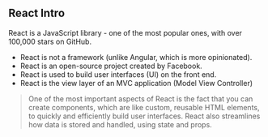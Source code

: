## React Intro 
React is a JavaScript library - one of the most popular ones, with over 100,000 stars on GitHub.
- React is not a framework (unlike Angular, which is more opinionated).
- React is an open-source project created by Facebook.
- React is used to build user interfaces (UI) on the front end.
- React is the view layer of an MVC application (Model View Controller)
> One of the most important aspects of React is the fact that you can create components, which are like custom, reusable HTML elements, to quickly and efficiently build user interfaces. React also streamlines how data is stored and handled, using state and props.
